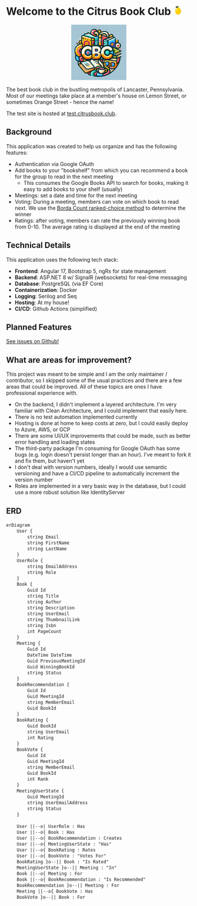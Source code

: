 # Welcome to the Citrus Book Club <img src="../src/Client/src/assets/lemon.png" alt="a colorful AI generated logo for the Citrus Book Club, with text CBC on a pile of books" style="height: 25px; width:25px;"/>

<p align="center">
    <img src="../src/Client/src/assets/cbc_logo.png" alt="a colorful AI generated logo for the Citrus Book Club, with text CBC on a pile of books" style="height: 150px; width:150px;"/>
</p>

The best book club in the bustling metropolis of Lancaster, Pennsylvania. Most of our meetings take place at a member's house on Lemon Street, or sometimes Orange Street - hence the name!

The test site is hosted at [test.citrusbook.club](https://test.citrusbook.club/).

## Background

This application was created to help us organize and has the following features:

- Authentication via Google OAuth
- Add books to your "bookshelf" from which you can recommend a book for the group to read in the next meeting
  - This consumes the Google Books API to search for books, making it easy to add books to your shelf (usually)
- Meetings: set a date and time for the next meeting
- Voting: During a meeting, members can vote on which book to read next. We use the [Borda Count ranked-choice method](https://en.wikipedia.org/wiki/Borda_count) to determine the winner
- Ratings: after voting, members can rate the previously winning book from 0-10. The average rating is displayed at the end of the meeting

## Technical Details

This application uses the following tech stack:

- **Frontend**: Angular 17, Bootstrap 5, ngRx for state management
- **Backend**: ASP.NET 8 w/ SignalR (websockets) for real-time messaging
- **Database**: PostgreSQL (via EF Core)
- **Containerization**: Docker
- **Logging**: Serilog and Seq
- **Hosting**: At my house!
- **CI/CD**: Github Actions (simplified)

## Planned Features

[See issues on Github!](https://github.com/lwestfall/CitrusBookClub/issues)

## What are areas for improvement?

This project was meant to be simple and I am the only maintainer / contributor, so I skipped some of the usual practices and there are a few areas that could be improved. All of these topics are ones I have professional experience with.

- On the backend, I didn't implement a layered architecture. I'm very familiar with Clean Architecture, and I could implement that easily here.
- There is no test automation implemented currently
- Hosting is done at home to keep costs at zero, but I could easily deploy to Azure, AWS, or GCP
- There are some UI/UX improvements that could be made, such as better error handling and loading states
- The third-party package I'm consuming for Google OAuth has some bugs (e.g. login doesn't persist longer than an hour). I've meant to fork it and fix them, but haven't yet
- I don't deal with version numbers, ideally I would use semantic versioning and have a CI/CD pipeline to automatically increment the version number
- Roles are implemented in a very basic way in the database, but I could use a more robust solution like IdentityServer

## ERD

```mermaid
erDiagram
    User {
        string Email
        string FirstName
        string LastName
    }
    UserRole {
        string EmailAddress
        string Role
    }
    Book {
        Guid Id
        string Title
        string Author
        string Description
        string UserEmail
        string ThumbnailLink
        string Isbn
        int PageCount
    }
    Meeting {
        Guid Id
        DateTime DateTime
        Guid PreviousMeetingId
        Guid WinningBookId
        string Status
    }
    BookRecommendation {
        Guid Id
        Guid MeetingId
        string MemberEmail
        Guid BookId
    }
    BookRating {
        Guid BookId
        string UserEmail
        int Rating
    }
    BookVote {
        Guid Id
        Guid MeetingId
        string MemberEmail
        Guid BookId
        int Rank
    }
    MeetingUserState {
        Guid MeetingId
        string UserEmailAddress
        string Status
    }

    User ||--o| UserRole : Has
    User ||--o{ Book : Has
    User ||--o{ BookRecommendation : Creates
    User ||--o{ MeetingUserState : "Has"
    User ||--o{ BookRating : Rates
    User ||--o{ BookVote : "Votes For"
    BookRating }o--|| Book : "Is Rated"
    MeetingUserState }o--|| Meeting : "In"
    Book ||--o{ Meeting : For
    Book ||--o{ BookRecommendation : "Is Recommended"
    BookRecommendation }o--|| Meeting : For
    Meeting ||--o{ BookVote : Has
    BookVote }o--|| Book : For
```
